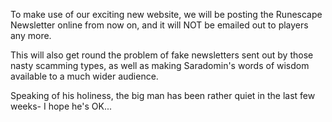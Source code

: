 To make use of our exciting new website, we will be posting the Runescape Newsletter online from now on, and it will NOT be emailed out to players any more.

This will also get round the problem of fake newsletters sent out by those nasty scamming types, as well as making Saradomin's words of wisdom available to a much wider audience.

Speaking of his holiness, the big man has been rather quiet in the last few weeks- I hope he's OK...
